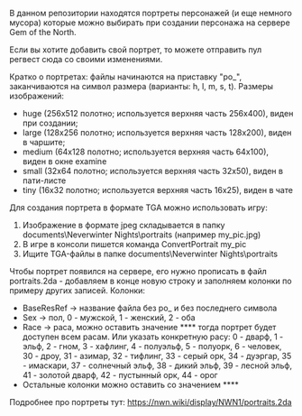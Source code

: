 В данном репозитории находятся портреты персонажей (и еще немного мусора) которые можно выбирать при создании персонажа на сервере Gem of the North.

Если вы хотите добавить свой портрет, то можете отправить пул регвест сюда со своими изменениями.

Кратко о портретах: файлы начинаются на приставку "po_", заканчиваются на символ размера (варианты: h, l, m, s, t).
Размеры изображений: 
- huge   (256x512 полотно;  используется верхняя часть 256x400), виден при создании;
- large  (128x256 полотно;  используется верхняя часть 128x200), виден в чаршите;
- medium (64x128 полотно;   используется верхняя часть 64x100),  виден в окне examine
- small  (32x64 полотно;    используется верхняя часть 32x50),   виден в пати-листе
- tiny   (16x32 полотно;    используется верхняя часть 16x25),   виден в чате

Для создания портрета в формате TGA можно использовать игру:
1) Изображение в формате jpeg складывается в папку documents\Neverwinter Nights\portraits (например my_pic.jpg)
2) В игре в консоли пишется команда ConvertPortrait my_pic
3) Ищите TGA-файлы в папке documents\Neverwinter Nights\portraits

Чтобы портрет появился на сервере, его нужно прописать в файл portraits.2da - добавляем в конце новую строку и заполняем колонки по примеру других записей.
Колонки: 
- BaseResRef -> название файла без po_ и без последнего символа
- Sex -> пол, 0 - мужской, 1 - женский, 2 - оба
- Race -> раса, можно оставить значение **** тогда портрет будет доступен всем расам. Или указать конкретную расу: 0 - дварф, 1 - эльф, 2 - гном, 3 - хафлинг, 4 - полуэльф, 5 - полуорк, 6 - человек, 30 - дроу, 31 - азимар, 32 - тифлинг, 33 - серый орк, 34 - дуэргар, 35 - имаскари, 37 - солнечный эльф, 38 - дикий эльф, 39 - лесной эльф, 41 - золотой дварф, 42 - пустынный орк, 44 - орог
- Остальные колонки можно оставить со значением ****

Подробнее про портреты тут: https://nwn.wiki/display/NWN1/portraits.2da
